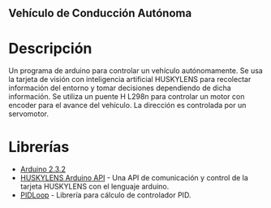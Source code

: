 ## Vehículo de Conducción Autónoma

# Descripción

Un programa de arduino para controlar un vehículo autónomamente. Se usa la tarjeta de visión con inteligencia artificial HUSKYLENS para recolectar información del entorno y tomar decisiones dependiendo de dicha información. Se utiliza un puente H L298n para controlar un motor con encoder para el avance del vehículo. La dirección es controlada por un servomotor.

# Librerías

* [Arduino 2.3.2](https://www.arduino.cc/en/software)
* [HUSKYLENS Arduino API](https://github.com/HuskyLens/HUSKYLENSArduino) - Una API de comunicación y control de la tarjeta HUSKYLENS con el lenguaje arduino.
* [PIDLoop](https://github.com/charmedlabs/pixy2/tree/master/src/host/arduino/libraries/Pixy2) - Librería para cálculo de controlador PID.
